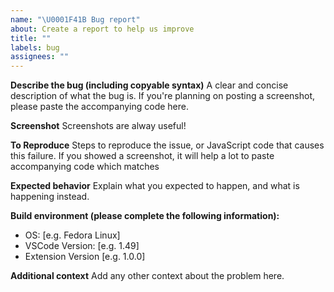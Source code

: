 ```yaml
---
name: "\U0001F41B Bug report"
about: Create a report to help us improve
title: ""
labels: bug
assignees: ""
---
```


**Describe the bug (including copyable syntax)**
A clear and concise description of what the bug is.
If you're planning on posting a screenshot, please paste the accompanying code here.

**Screenshot**
Screenshots are alway useful!

**To Reproduce**
Steps to reproduce the issue, or JavaScript code that causes this failure.
If you showed a screenshot, it will help a lot to paste accompanying code which matches


**Expected behavior**
Explain what you expected to happen, and what is happening instead.


**Build environment (please complete the following information):**

- OS: [e.g. Fedora Linux]
- VSCode Version: [e.g. 1.49]
- Extension Version [e.g. 1.0.0]

**Additional context**
Add any other context about the problem here.
